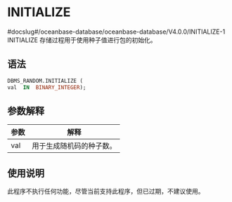 INITIALIZE 
===============================
#docslug#/oceanbase-database/oceanbase-database/V4.0.0/INITIALIZE-1
INITIALIZE 存储过程用于使用种子值进行包的初始化。

语法 
-----------

```sql
DBMS_RANDOM.INITIALIZE (
val  IN  BINARY_INTEGER);
```



参数解释 
-------------



| **参数** |    **解释**    |
|--------|--------------|
| val    | 用于生成随机码的种子数。 |



使用说明 
-------------

此程序不执行任何功能，尽管当前支持此程序，但已过期，不建议使用。
